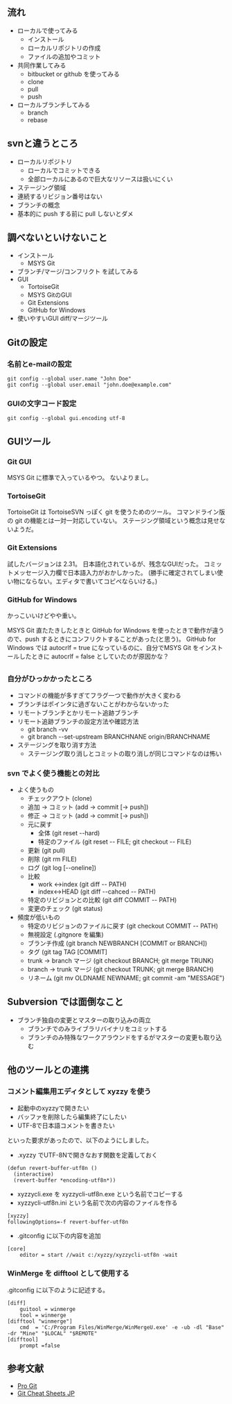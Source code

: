 ## 流れ

* ローカルで使ってみる
    * インストール
    * ローカルリポジトリの作成
    * ファイルの追加やコミット
* 共同作業してみる
    * bitbucket or github を使ってみる
    * clone
    * pull
    * push
* ローカルブランチしてみる
    * branch
    * rebase

## svnと違うところ
* ローカルリポジトリ
    * ローカルでコミットできる
    * 全部ローカルにあるので巨大なリソースは扱いにくい
* ステージング領域
* 連続するリビジョン番号はない
* ブランチの概念
* 基本的に push する前に pull しないとダメ

## 調べないといけないこと

* インストール
    * MSYS Git
* ブランチ/マージ/コンフリクト を試してみる
* GUI
    * TortoiseGit
    * MSYS GitのGUI
    * Git Extensions
    * GitHub for Windows
* 使いやすいGUI diff/マージツール

## Gitの設定

### 名前とe-mailの設定

    git config --global user.name "John Doe"
    git config --global user.email "john.doe@example.com"   

### GUIの文字コード設定

    git config --global gui.encoding utf-8

## GUIツール

### Git GUI

MSYS Git に標準で入っているやつ。
ないよりまし。

### TortoiseGit

TortoiseGit は TortoiseSVN っぽく git を使うためのツール。
コマンドライン版の git の機能とは一対一対応していない。
ステージング領域という概念は見せないようだ。

### Git Extensions

試したバージョンは 2.31。
日本語化されているが、残念なGUIだった。
コミットメッセージ入力欄で日本語入力がおかしかった。
(勝手に確定されてしまい使い物にならない。エディタで書いてコピペならいける。)

### GitHub for Windows

かっこいいけどやや重い。

MSYS Git 直たたきしたときと GitHub for Windows を使ったときで動作が違うので、push するときにコンフリクトすることがあった(と思う)。
GitHub for Windows では autocrlf = true になっているのに、自分でMSYS Git をインストールしたときに autocrlf = false としていたのが原因かな？

##

### 自分がひっかかったところ

* コマンドの機能が多すぎてフラグ一つで動作が大きく変わる
* ブランチはポインタに過ぎないことがわからないかった
* リモートブランチとかリモート追跡ブランチ
* リモート追跡ブランチの設定方法や確認方法
    * git branch -vv
    * git branch --set-upstream BRANCHNANE origin/BRANCHNAME
* ステージングを取り消す方法
    * ステージング取り消しとコミットの取り消しが同じコマンドなのは怖い

### svn でよく使う機能との対比

* よく使うもの
    * チェックアウト            (clone)
    * 追加 -> コミット          (add -> commit [-> push])
    * 修正 -> コミット          (add -> commit [-> push])
    * 元に戻す
        * 全体                  (git reset --hard)
        * 特定のファイル        (git reset -- FILE; git checkout -- FILE)
    * 更新                      (git pull)
    * 削除                      (git rm FILE)
    * ログ                      (git log [--oneline])
    * 比較
        * work <->index         (git diff -- PATH)
        * index<->HEAD          (git diff --cahced -- PATH)
    * 特定のリビジョンとの比較  (git diff COMMIT -- PATH)
    * 変更のチェック            (git status)
* 頻度が低いもの
    * 特定のリビジョンのファイルに戻す  (git checkout COMMIT -- PATH)
    * 無視設定                  (.gitgnore を編集)
    * ブランチ作成              (git branch NEWBRANCH [COMMIT or BRANCH])
    * タグ                      (git tag TAG [COMMIT]
    * trunk -> branch マージ    (git checkout BRANCH; git merge TRUNK)
    * branch -> trunk マージ    (git checkout TRUNK; git merge BRANCH)
    * リネーム                  (git mv OLDNAME NEWNAME; git commit -am "MESSAGE")

## Subversion では面倒なこと

* ブランチ独自の変更とマスターの取り込みの両立
    * ブランチでのみライブラリバイナリをコミットする
    * ブランチのみ特殊なワークアラウンドをするがマスターの変更も取り込む

## 他のツールとの連携

### コメント編集用エディタとして xyzzy を使う

* 起動中のxyzzyで開きたい
* バッファを削除したら編集終了にしたい
* UTF-8で日本語コメントを書きたい

といった要求があったので、以下のようにしました。

* .xyzzy でUTF-8Nで開きなおす関数を定義しておく

```
(defun revert-buffer-utf8n ()
  (interactive)
  (revert-buffer *encoding-utf8n*))
```

* xyzzycli.exe を xyzzycli-utf8n.exe という名前でコピーする
* xyzzycli-utf8n.ini という名前で次の内容のファイルを作る

```
[xyzzy]
followingOptions=-f revert-buffer-utf8n
```

* .gitconfig に以下の内容を追加

```
[core]
    editor = start //wait c:/xyzzy/xyzzycli-utf8n -wait
```

### WinMerge を difftool として使用する

.gitconfig に以下のように記述する。

```
[diff]
    guitool = winmerge
    tool = winmerge
[difftool "winmerge"]
    cmd  = 'C:/Program Files/WinMerge/WinMergeU.exe' -e -ub -dl "Base" -dr "Mine" "$LOCAL" "$REMOTE"
[difftool]
    prompt =false
```

## 参考文献

* [Pro Git](http://git-scm.com/book/ja)
* [Git Cheat Sheets JP](http://hail2u.net/documents/git-cheat-sheets-jp.html)
